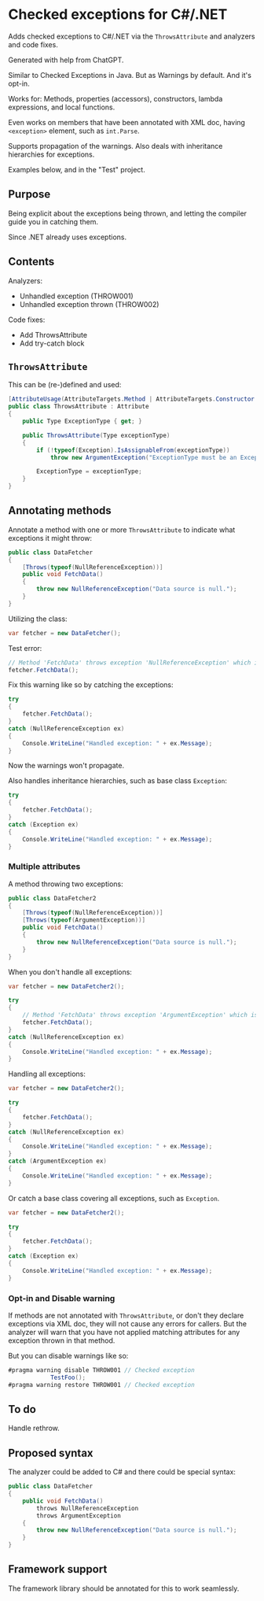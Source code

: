 # Checked exceptions for C#/.NET

Adds checked exceptions to C#/.NET via the ``ThrowsAttribute`` and analyzers and code fixes. 

Generated with help from ChatGPT.

Similar to Checked Exceptions in Java. But as Warnings by default. And it's opt-in.

Works for: Methods, properties (accessors), constructors, lambda expressions, and local functions.

Even works on members that have been annotated with XML doc, having ``<exception>`` element, such as ``int.Parse``.

Supports propagation of the warnings. Also deals with inheritance hierarchies for exceptions.

Examples below, and in the "Test" project.

## Purpose

Being explicit about the exceptions being thrown, and letting the compiler guide you in catching them.

Since .NET already uses exceptions.

## Contents

Analyzers:
* Unhandled exception (THROW001)
* Unhandled exception thrown (THROW002)

Code fixes:
* Add ThrowsAttribute
* Add try-catch block

## ``ThrowsAttribute``

This can be (re-)defined and used:

```csharp
[AttributeUsage(AttributeTargets.Method | AttributeTargets.Constructor | AttributeTargets.Delegate, AllowMultiple = true)]
public class ThrowsAttribute : Attribute
{
    public Type ExceptionType { get; }

    public ThrowsAttribute(Type exceptionType)
    {
        if (!typeof(Exception).IsAssignableFrom(exceptionType))
            throw new ArgumentException("ExceptionType must be an Exception type.");

        ExceptionType = exceptionType;
    }
}
```

## Annotating methods

Annotate a method with one or more ``ThrowsAttribute`` to indicate what exceptions it might throw:

```csharp
public class DataFetcher
{
    [Throws(typeof(NullReferenceException))]
    public void FetchData()
    {
        throw new NullReferenceException("Data source is null.");
    }
}
```

Utilizing the class:

```csharp
var fetcher = new DataFetcher();
```

Test error:

```csharp
// Method 'FetchData' throws exception 'NullReferenceException' which is not handled(THROW001)
fetcher.FetchData();
```

Fix this warning like so by catching the exceptions:

```csharp
try
{
    fetcher.FetchData();
}
catch (NullReferenceException ex)
{
    Console.WriteLine("Handled exception: " + ex.Message);
}
```

Now the warnings won't propagate.

Also handles inheritance hierarchies, such as base class ``Exception``:

```csharp
try
{
    fetcher.FetchData();
}
catch (Exception ex)
{
    Console.WriteLine("Handled exception: " + ex.Message);
}
```

### Multiple attributes

A method throwing two exceptions:

```csharp
public class DataFetcher2
{
    [Throws(typeof(NullReferenceException))]
    [Throws(typeof(ArgumentException))]
    public void FetchData()
    {
        throw new NullReferenceException("Data source is null.");
    }
}
```

When you don't handle all exceptions:

```csharp
var fetcher = new DataFetcher2();

try
{
    // Method 'FetchData' throws exception 'ArgumentException' which is not handled(THROW001)
    fetcher.FetchData();
}
catch (NullReferenceException ex)
{
    Console.WriteLine("Handled exception: " + ex.Message);
}
```

Handling all exceptions:

```csharp
var fetcher = new DataFetcher2();

try
{
    fetcher.FetchData();
}
catch (NullReferenceException ex)
{
    Console.WriteLine("Handled exception: " + ex.Message);
}
catch (ArgumentException ex)
{
    Console.WriteLine("Handled exception: " + ex.Message);
}
```

Or catch a base class covering all exceptions, such as ``Exception``.

```csharp
var fetcher = new DataFetcher2();

try
{
    fetcher.FetchData();
}
catch (Exception ex)
{
    Console.WriteLine("Handled exception: " + ex.Message);
}
```

### Opt-in and Disable warning

If methods are not annotated with ``ThrowsAttribute``, or don't they declare exceptions via XML doc, they will not cause any errors for callers. But the analyzer will warn that you have not applied matching attributes for any exception thrown in that method.

But you can disable warnings like so:

```csharp
#pragma warning disable THROW001 // Checked exception
            TestFoo();
#pragma warning restore THROW001 // Checked exception
```

## To do

Handle rethrow.

## Proposed syntax

The analyzer could be added to C# and there could be special syntax:

```csharp
public class DataFetcher
{
    public void FetchData()
        throws NullReferenceException
        throws ArgumentException
    {
        throw new NullReferenceException("Data source is null.");
    }
}
```

## Framework support

The framework library should be annotated for this to work seamlessly.
